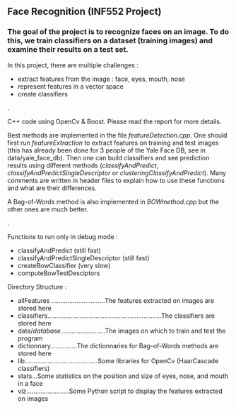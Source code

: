 ## Face Recognition (INF552 Project) ##

### The goal of the project is to recognize faces on an image. To do this, we train classifiers on a dataset (training images) and examine their results on a test set. ###

In this project, there are multiple challenges : 

- extract features from the image : face, eyes, mouth, nose
- represent features in a vector space
- create classifiers



.


C++ code using OpenCv & Boost.
Please read the report for more details.

Best methods are implemented in the file *featureDetection.cpp*. One should first run *featureExtraction* to extract features on training and test images (this has already been done for 3 people of the Yale Face DB, see in data/yale_face_db). Then one can build classifiers and see prediction results using different methods (*classifyAndPredict*, *classifyAndPredictSingleDescriptor* or *clusteringClassifyAndPredict*). Many comments are written in header files to explain how to use these functions and what are their differences.

A Bag-of-Words method is also implemented in *BOWmethod.cpp* but the other ones are much better.

.
 
Functions to run only in debug mode :

- classifyAndPredict (still fast)
- classifyAndPredictSingleDescriptor (still fast)
- createBowClassifier (very slow)
- computeBowTestDesciptors


Directory Structure :

- allFeatures ..............................The features extracted on images are stored here
- classifiers................................................................The classifiers are stored here
- data/*database*.........................The images on which to train and test the program
- dictionnary...............The dictionnaries for Bag-of-Words methods are stored here
- lib.........................................Some libraries for OpenCv (HaarCascade classifiers)
- stats...Some statistics on the position and size of eyes, nose, and mouth in a face
- viz........................Some Python script to display the features extracted on images